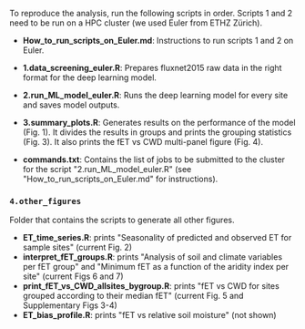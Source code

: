 To reproduce the analysis, run the following scripts in order. Scripts 1 and 2 need to be run on a HPC cluster (we used Euler from ETHZ Zürich).

* **How_to_run_scripts_on_Euler.md**: Instructions to run scripts 1 and 2 on Euler.

* **1.data_screening_euler.R**: Prepares fluxnet2015 raw data in the right format for the deep learning model.

* **2.run_ML_model_euler.R**: Runs the deep learning model for every site and saves model outputs.

* **3.summary_plots.R**: Generates results on the performance of the model (Fig. 1). It divides the results in groups and prints the grouping statistics (Fig. 3). It also prints the fET vs CWD multi-panel figure (Fig. 4).

* **commands.txt**: Contains the list of jobs to be submitted to the cluster for the script "2.run_ML_model_euler.R" (see "How_to_run_scripts_on_Euler.md" for instructions).

### `4.other_figures`
Folder that contains the scripts to generate all other figures. 

* **ET_time_series.R**: prints "Seasonality of predicted and observed ET for sample sites" (current Fig. 2)
* **interpret_fET_groups.R**: prints "Analysis of soil and climate variables per fET group" and "Minimum fET as a function of the aridity index per site" (current Figs 6 and 7)
* **print_fET_vs_CWD_allsites_bygroup.R**: prints "fET vs CWD for sites grouped according to their median fET" (current Fig. 5 and Supplementary Figs 3-4) 
* **ET_bias_profile.R**: prints "fET vs relative soil moisture" (not shown)
